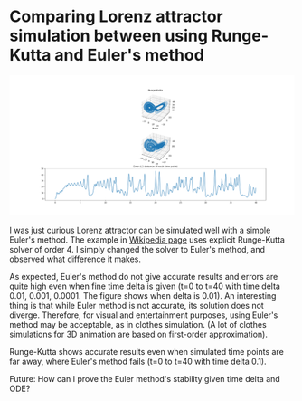 # Comparing Lorenz attractor simulation between using Runge-Kutta and Euler's method

![image](Figure_1.png)

I was just curious Lorenz attractor can be simulated well with a simple Euler's method.
The example in [Wikipedia page](https://en.wikipedia.org/wiki/Lorenz_system#Python_simulation) uses explicit Runge-Kutta solver of order 4.
I simply changed the solver to Euler's method, and observed what difference it makes.

As expected, Euler's method do not give accurate results and errors are quite high even when fine time delta is given (t=0 to t=40 with time delta 0.01, 0.001, 0.0001. The figure shows when delta is 0.01). An interesting thing is that while Euler method is not accurate, its solution does not diverge. Therefore, for visual and entertainment purposes, using Euler's method may be acceptable, as in clothes simulation. (A lot of clothes simulations for 3D animation are based on first-order approximation). 

Runge-Kutta shows accurate results even when simulated time points are far away, where Euler's method fails (t=0 to t=40 with time delta 0.1). 

Future: How can I prove the Euler method's stability given time delta and ODE?

